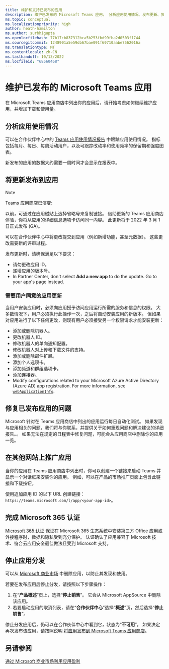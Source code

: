 ```yaml
---
title: 维护和支持已发布的应用
description: 维护已发布的 Microsoft Teams 应用。 分析应用使用情况、发布更新、推广应用、完成 Microsoft 365 认证。
ms.topic: conceptual
ms.localizationpriority: high
author: heath-hamilton
ms.author: surbhigupta
ms.openlocfilehash: 77b17cb837312bca5b253fbd99fba2d0503f1744
ms.sourcegitcommit: 1248901a5e59db67bae091f60710aabe7562016a
ms.translationtype: MT
ms.contentlocale: zh-CN
ms.lasthandoff: 10/13/2022
ms.locfileid: "68560468"
---
```

# <a name="maintain-your-published-microsoft-teams-app"></a>维护已发布的 Microsoft Teams 应用

在 Microsoft Teams 应用商店中列出你的应用后，请开始考虑如何继续维护应用，并增加下载和使用量。

## <a name="analyze-app-usage"></a>分析应用使用情况

可以在合作伙伴中心中的 [Teams 应用使用情况报告](/office/dev/store/teams-apps-usage) 中跟踪应用使用情况。 指标包括每月、每日、每周活动用户，以及可跟踪改动率和使用频率的保留期和强度图表。

新发布的应用的数据大约需要一周时间才会显示在报表中。

## <a name="publish-updates-to-your-app"></a>将更新发布到应用

> [!NOTE]
> Teams 应用商店已演变:
>
> 以前，可通过在应用磁贴上选择省略号来复制链接。 借助更新的 Teams 应用商店体验，你将从应用的详细信息选项卡访问同一内容。 此更新将于 2022 年 3 月 1 日正式发布 (GA)。

可以在合作伙伴中心中将更改提交到应用（例如新增功能，甚至元数据）。 这些更改需要新的评审过程。

发布更新时，请确保满足以下要求：

* 请勿更改应用 ID。
* 递增应用的版本号。
* In Partner Center, don't select **Add a new app** to do the update. Go to your app's page instead.

### <a name="app-updates-requiring-user-consent"></a>需要用户同意的应用更新

当用户安装应用时，必须向应用授予访问应用运行所需的服务和信息的权限。 大多数情况下，用户必须执行此操作一次，之后将自动安装应用的新版本。
但如果对应用进行了以下任何更改，则现有用户必须接受另一个权限请求才能安装更新：

* 添加或删除机器人。
* 更改机器人 ID。
* 修改机器人的单向通知配置。
* 修改机器人对上传和下载文件的支持。
* 添加或删除邮件扩展。
* 添加个人选项卡。
* 添加频道和群组选项卡。
* 添加连接器。
* Modify configurations related to your Microsoft Azure Active Directory (Azure AD) app registration. For more information, see [`webApplicationInfo`](~/resources/schema/manifest-schema.md#webapplicationinfo).

## <a name="fix-issues-with-your-published-app"></a>修复已发布应用的问题

Microsoft 针对在 Teams 应用商店中列出的应用运行每日自动化测试。 如果发现与应用相关的问题，我们将与你联系，并提供关于如何重现问题和解决建议的详细报告。。 如果无法在规定的日程表中修复问题，可能会从应用商店中删除你的应用一览。

## <a name="promote-your-app-on-another-site"></a>在其他网站上推广应用

当你的应用在 Teams 应用商店中列出时，你可以创建一个链接来启动 Teams 并显示一个对话框来安装你的应用。 例如，可以在产品的市场推广页面上包含此链接和下载按钮。

使用追加应用 ID 的以下 URL 创建链接：`https://teams.microsoft.com/l/app/<your-app-id>`。

## <a name="complete-microsoft-365-certification"></a>完成 Microsoft 365 认证

[Microsoft 365 认证](/microsoft-365-app-certification/docs/certification) 保证在 Microsoft 365 生态系统中安装第三方 Office 应用或外接程序时，数据和隐私受到充分保护。 认证确认了应用兼容于 Microsoft 技术、符合云应用安全最佳做法且受到 Microsoft 支持。

## <a name="stop-app-distribution"></a>停止应用分发

可以从 [Microsoft 商业市场](/azure/marketplace/overview) 中删除应用，以防止其发现和使用。

若要在发布应用后停止分发，请按照以下步骤操作：

1. 在“**产品概述**”页上，选择“**停止销售**”。 它会从 Microsoft AppSource 中删除该应用。
1. 若要启动应用的取消列表，请在“**合作伙伴中心**”选择“**概述**”页，然后选择“**停止销售**”。

停止分发应用后，仍可以在合作伙伴中心中看到它，状态为“**不可用**”。 如果决定再次发布该应用，请按照说明 [将应用发布到 Microsoft Teams 应用商店](../publish.md)。

## <a name="see-also"></a>另请参阅

[通过 Microsoft 商业市场利用应用盈利](/office/dev/store/monetize-addins-through-microsoft-commercial-marketplace)
